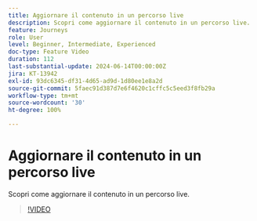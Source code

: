 ```yaml
---
title: Aggiornare il contenuto in un percorso live
description: Scopri come aggiornare il contenuto in un percorso live.
feature: Journeys
role: User
level: Beginner, Intermediate, Experienced
doc-type: Feature Video
duration: 112
last-substantial-update: 2024-06-14T00:00:00Z
jira: KT-13942
exl-id: 93dc6345-df31-4d65-ad9d-1d80ee1e8a2d
source-git-commit: 5faec91d387d7e6f4620c1cffc5c5eed3f8fb29a
workflow-type: tm+mt
source-wordcount: '30'
ht-degree: 100%

---
```


# Aggiornare il contenuto in un percorso live

Scopri come aggiornare il contenuto in un percorso live.

>[!VIDEO](https://video.tv.adobe.com/v/3439617/?learn=on&captions=ita)
